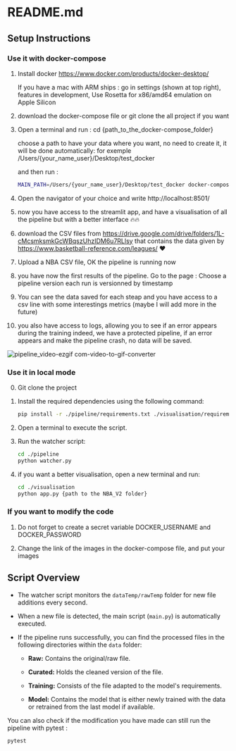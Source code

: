 # README.md

## Setup Instructions


### Use it with docker-compose

1. Install docker
   https://www.docker.com/products/docker-desktop/ 

   If you have a mac with ARM ships :
   go in settings (shown at top right), 
   features in development, 
   Use Rosetta for x86/amd64 emulation on Apple Silicon

2. download the docker-compose file 
   or git clone the all project if you want

3. Open a terminal and run :
    cd {path_to_the_docker-compose_folder}

   choose a path to have your data where you want, no need to create it, it will be done automatically:
   for exemple /Users/{your_name_user}/Desktop/test_docker

   and then run :

   ```bash
   MAIN_PATH=/Users/{your_name_user}/Desktop/test_docker docker-compose up
   ```

4. Open the navigator of your choice and write http://localhost:8501/

5. now you have access to the streamlit app, and have a visualisation of all the pipeline but with a better interface 🔥🔥

6. download the CSV files from https://drive.google.com/drive/folders/1L-cMcsmksmkGcWBqszUhzIDM6u7RLlsy
that contains the data given by https://www.basketball-reference.com/leagues/ ❤️


7. Upload a NBA CSV file, OK the pipeline is running now

8. you have now the first results of the pipeline. 
   Go to the page : Choose a pipeline version
   each run is versionned by timestamp

9. You can see the data saved for each steap and you have access to a csv line with some interestings metrics (maybe I will add more in the future)

10. you also have access to logs, allowing you to see if an error appears during the training
indeed, we have a protected pipeline, if an error appears and make the pipeline crash, no data will be saved.

![pipeline_video-ezgif com-video-to-gif-converter](https://github.com/Zzappy24/NBA_V2/assets/102799524/87ef75dc-4d01-4f28-b122-fe605c1ec4f2)


### Use it in local mode

0. Git clone the project

1. Install the required dependencies using the following command:

   ```bash
   pip install -r ./pipeline/requirements.txt ./visualisation/requirements.txt
   ```


2. Open a terminal to execute the script.

3. Run the watcher script:

   ```bash
   cd ./pipeline
   python watcher.py
   ```

4. if you want a better visualisation, open a new terminal and run:

   ```bash
   cd ./visualisation
   python app.py {path to the NBA_V2 folder}
   ```

### If you want to modify the code

1. Do not forget to create a secret variable DOCKER_USERNAME and DOCKER_PASSWORD

2. Change the link of the images in the docker-compose file, and put your images

## Script Overview

- The watcher script monitors the `dataTemp/rawTemp` folder for new file additions every second.

- When a new file is detected, the main script (`main.py`) is automatically executed.

- If the pipeline runs successfully, you can find the processed files in the following directories within the `data` folder:

  - **Raw:** Contains the original/raw file.
  
  - **Curated:** Holds the cleaned version of the file.
  
  - **Training:** Consists of the file adapted to the model's requirements.
  
  - **Model:** Contains the model that is either newly trained with the data or retrained from the last model if available.

You can also check if the modification you have made can still run the pipeline with pytest :

   ```bash
   pytest
   ```

